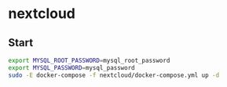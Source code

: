 # nextcloud

## Start

```sh
export MYSQL_ROOT_PASSWORD=mysql_root_password
export MYSQL_PASSWORD=mysql_password
sudo -E docker-compose -f nextcloud/docker-compose.yml up -d
```
